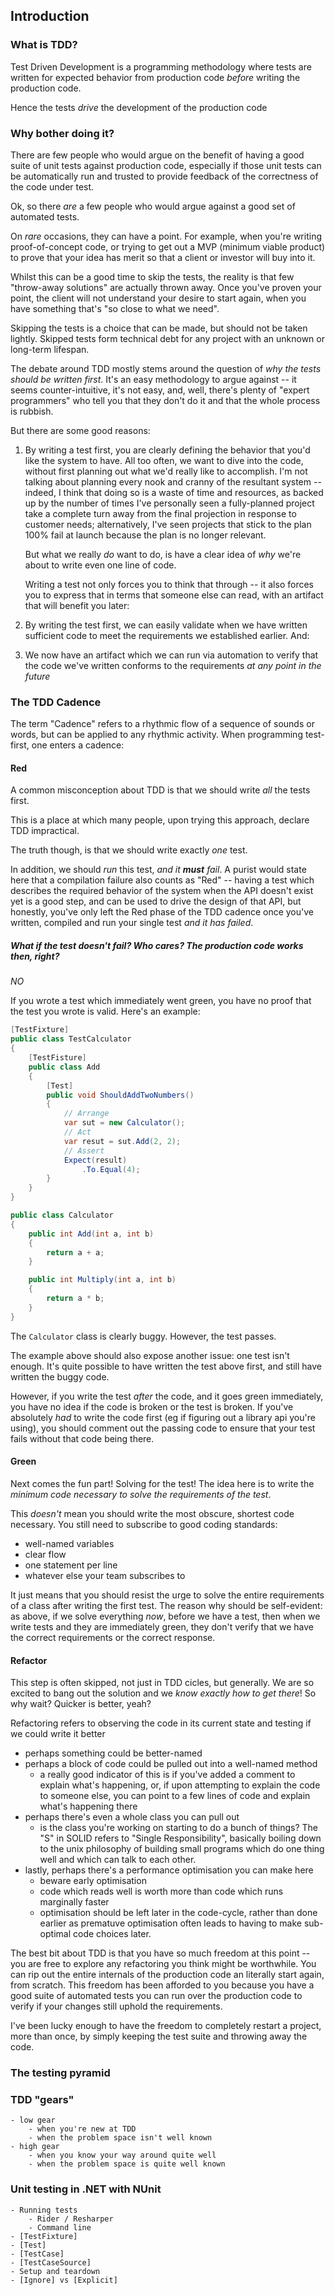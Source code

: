 ## Introduction

### What is TDD?
Test Driven Development is a programming methodology where tests are written for expected
behavior from production code _before_ writing the production code.

Hence the tests _drive_ the development of the production code

### Why bother doing it?
There are few people who would argue on the benefit of having a good suite of unit tests
against production code, especially if those unit tests can be automatically run and trusted
to provide feedback of the correctness of the code under test.

Ok, so there _are_ a few people who would argue against a good set of automated tests.

On _rare_ occasions, they can have a point. For example, when you're writing proof-of-concept
code, or trying to get out a MVP (minimum viable product) to prove that your idea has merit
so that a client or investor will buy into it.

Whilst this can be a good time to skip the tests, the reality is that few "throw-away solutions"
are actually thrown away. Once you've proven your point, the client will not understand your
desire to start again, when you have something that's "so close to what we need".

Skipping the tests is a choice that can be made, but should not be taken lightly. Skipped
tests form technical debt for any project with an unknown or long-term lifespan.

The debate around TDD mostly stems around the question of _why the tests should be written
first_. It's an easy methodology to argue against -- it seems counter-intuitive, it's
not easy, and, well, there's plenty of "expert programmers" who tell you that they don't do
it and that the whole process is rubbish.

But there are some good reasons:

1. By writing a test first, you are clearly defining the behavior that you'd like the system
    to have. All too often, we want to dive into the code, without first planning out what
    we'd really like to accomplish. I'm not talking about planning every nook and cranny
    of the resultant system -- indeed, I think that doing so is a waste of time and resources,
    as backed up by the number of times I've personally seen a fully-planned project take a
    complete turn away from the final projection in response to customer needs; alternatively,
    I've seen projects that stick to the plan 100% fail at launch because the plan is no
    longer relevant.

    But what we really _do_ want to do, is have a clear idea of _why_ we're about to write
    even one line of code.

    Writing a test not only forces you to think that through -- it also forces you to express
    that in terms that someone else can read, with an artifact that will benefit you later:
2. By writing the test first, we can easily validate when we have written sufficient code
    to meet the requirements we established earlier. And:
3. We now have an artifact which we can run via automation to verify that the code we've written
    conforms to the requirements _at any point in the future_

### The TDD Cadence

The term "Cadence" refers to a rhythmic flow of a sequence of sounds or words, but can be
applied to any rhythmic activity. When programming test-first, one enters a cadence:

#### Red
A common misconception about TDD is that we should write _all_ the tests first.

This is a place at which many people, upon trying this approach, declare TDD impractical.

The truth though, is that we should write exactly _one_ test.

In addition, we should _run_ this test, _and it **must** fail_. A purist would state here
that a compilation failure also counts as "Red" -- having a test which describes the required
behavior of the system when the API doesn't exist yet is a good step, and can be used to
drive the design of that API, but honestly, you've only left the Red phase of the TDD cadence
once you've written, compiled and run your single test _and it has failed_.

##### What if the test doesn't fail? Who cares? The production code works then, right?

_NO_

If you wrote a test which immediately went green, you have no proof that the test you wrote
is valid. Here's an example:


```csharp
[TestFixture]
public class TestCalculator
{
    [TestFisture]
    public class Add
    {
        [Test]
        public void ShouldAddTwoNumbers()
        {
            // Arrange
            var sut = new Calculator();
            // Act
            var resut = sut.Add(2, 2);
            // Assert
            Expect(result)
                .To.Equal(4);
        }
    }
}

public class Calculator
{
    public int Add(int a, int b)
    {
        return a + a;
    }

    public int Multiply(int a, int b)
    {
        return a * b;
    }
}
```

The `Calculator` class is clearly buggy. However, the test passes.

The example above should also expose another issue: one test isn't enough. It's quite
possible to have written the test above first, and still have written the buggy code.

However, if you write the test _after_ the code, and it goes green immediately, you have
no idea if the code is broken or the test is broken. If you've absolutely _had_ to write
the code first (eg if figuring out a library api you're using), you should comment
out the passing code to ensure that your test fails without that code being there.

#### Green
Next comes the fun part! Solving for the test! The idea here is to write the _minimum code
necessary to solve the requirements of the test_.

This _doesn't_ mean you should write the most obscure, shortest code necessary. You still
need to subscribe to good coding standards:
- well-named variables
- clear flow
- one statement per line
- whatever else your team subscribes to

It just means that you should resist the urge to solve the entire requirements of a class
after writing the first test. The reason why should be self-evident: as above, if we solve
everything _now_, before we have a test, then when we write tests and they are immediately
green, they don't verify that we have the correct requirements or the correct response.

#### Refactor
This step is often skipped, not just in TDD cicles, but generally. We are so excited to bang
out the solution and we _know exactly how to get there_! So why wait? Quicker is better, yeah?

Refactoring refers to observing the code in its current state and testing if we could write
it better
- perhaps something could be better-named
- perhaps a block of code could be pulled out into a well-named method
    - a really good indicator of this is if you've added a comment to explain
        what's happening, or, if upon attempting to explain the code to someone else,
        you can point to a few lines of code and explain what's happening there
- perhaps there's even a whole class you can pull out
    - is the class you're working on starting to do a bunch of things? The "S" in SOLID
        refers to "Single Responsibility", basically boiling down to the unix philosophy
        of building small programs which do one thing well and which can talk to each other.
- lastly, perhaps there's a performance optimisation you can make here
    - beware early optimisation
    - code which reads well is worth more than code which runs marginally faster
    - optimisation should be left later in the code-cycle, rather than done earlier as
        prematuve optimisation often leads to having to make sub-optimal code choices later.

The best bit about TDD is that you have so much freedom at this point -- you are free to
explore any refactoring you think might be worthwhile. You can rip out the entire internals
of the production code an literally start again, from scratch. This freedom has been afforded
to you because you have a good suite of automated tests you can run over the production code
to verify if your changes still uphold the requirements.

I've been lucky enough to have the freedom to completely restart a project, more than once,
by simply keeping the test suite and throwing away the code.

### The testing pyramid
### TDD "gears"
    - low gear
        - when you're new at TDD
        - when the problem space isn't well known
    - high gear
        - when you know your way around quite well
        - when the problem space is quite well known
### Unit testing in .NET with NUnit
    - Running tests
        - Rider / Resharper
        - Command line
    - [TestFixture]
    - [Test]
    - [TestCase]
    - [TestCaseSource]
    - Setup and teardown
    - [Ignore] vs [Explicit]

